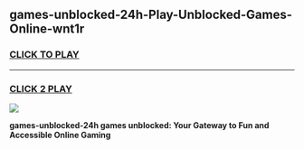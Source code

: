
## games-unblocked-24h-Play-Unblocked-Games-Online-wnt1r
<h3>
<a href="https://premium76.site?title=games-unblocked-24h&ref=24A">CLICK TO PLAY</a></h3>
<hr>

<h3>
<a href="https://premium76.site?title=games-unblocked-24h&ref=24A">CLICK 2 PLAY</a>
  
</h3>

<a href="https://premium76.site?title=games-unblocked-24h&ref=24A"><img src="https://clearcache.store/games.png"></a>


**games-unblocked-24h games unblocked: Your Gateway to Fun and Accessible Online Gaming**
